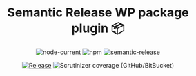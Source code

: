 <div align="center">

# Semantic Release WP package plugin 📦

![node-current](https://img.shields.io/node/v/semantic-release-wp-plugin)
![npm](https://img.shields.io/npm/v/semantic-release-wp-plugin)
[![semantic-release](https://img.shields.io/badge/%20%20%F0%9F%93%A6%F0%9F%9A%80-semantic--release-e10079.svg)](https://github.com/semantic-release/semantic-release)

[![Release](https://github.com/oblakstudio/semantic-release-wp-plugin/actions/workflows/release.yml/badge.svg?branch=master)](https://github.com/oblakstudio/semantic-release-wp-plugin/actions/workflows/release.yml)
![Scrutinizer coverage (GitHub/BitBucket)](https://img.shields.io/scrutinizer/coverage/g/oblakstudio/semantic-release-wp-plugin/master)


</div>
